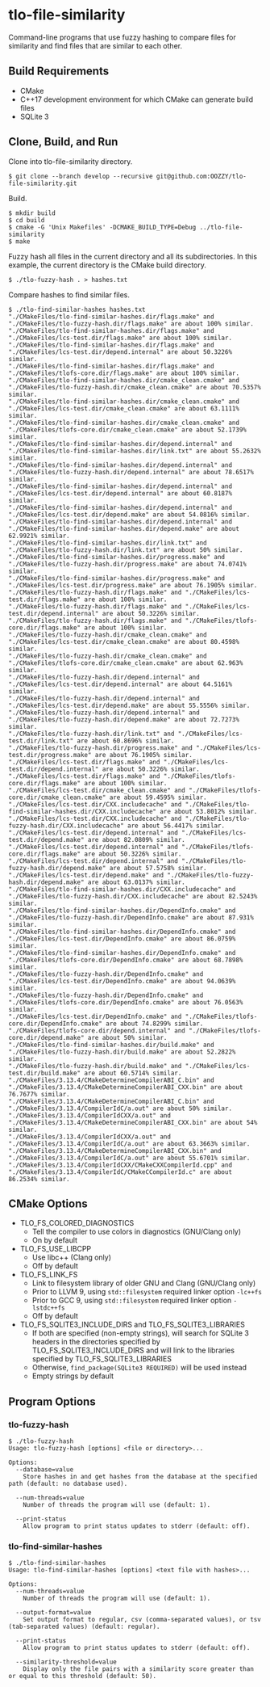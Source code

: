 # tlo-file-similarity

Command-line programs that use fuzzy hashing to compare files for similarity and
find files that are similar to each other.

## Build Requirements

* CMake
* C++17 development environment for which CMake can generate build files
* SQLite 3

## Clone, Build, and Run

Clone into tlo-file-similarity directory.

```
$ git clone --branch develop --recursive git@github.com:OOZZY/tlo-file-similarity.git
```

Build.

```
$ mkdir build
$ cd build
$ cmake -G 'Unix Makefiles' -DCMAKE_BUILD_TYPE=Debug ../tlo-file-similarity
$ make
```

Fuzzy hash all files in the current directory and all its subdirectories. In
this example, the current directory is the CMake build directory.

```
$ ./tlo-fuzzy-hash . > hashes.txt
```

Compare hashes to find similar files.

```
$ ./tlo-find-similar-hashes hashes.txt
"./CMakeFiles/tlo-find-similar-hashes.dir/flags.make" and "./CMakeFiles/tlo-fuzzy-hash.dir/flags.make" are about 100% similar.
"./CMakeFiles/tlo-find-similar-hashes.dir/flags.make" and "./CMakeFiles/lcs-test.dir/flags.make" are about 100% similar.
"./CMakeFiles/tlo-find-similar-hashes.dir/flags.make" and "./CMakeFiles/lcs-test.dir/depend.internal" are about 50.3226% similar.
"./CMakeFiles/tlo-find-similar-hashes.dir/flags.make" and "./CMakeFiles/tlofs-core.dir/flags.make" are about 100% similar.
"./CMakeFiles/tlo-find-similar-hashes.dir/cmake_clean.cmake" and "./CMakeFiles/tlo-fuzzy-hash.dir/cmake_clean.cmake" are about 70.5357% similar.
"./CMakeFiles/tlo-find-similar-hashes.dir/cmake_clean.cmake" and "./CMakeFiles/lcs-test.dir/cmake_clean.cmake" are about 63.1111% similar.
"./CMakeFiles/tlo-find-similar-hashes.dir/cmake_clean.cmake" and "./CMakeFiles/tlofs-core.dir/cmake_clean.cmake" are about 52.1739% similar.
"./CMakeFiles/tlo-find-similar-hashes.dir/depend.internal" and "./CMakeFiles/tlo-find-similar-hashes.dir/link.txt" are about 55.2632% similar.
"./CMakeFiles/tlo-find-similar-hashes.dir/depend.internal" and "./CMakeFiles/tlo-fuzzy-hash.dir/depend.internal" are about 78.6517% similar.
"./CMakeFiles/tlo-find-similar-hashes.dir/depend.internal" and "./CMakeFiles/lcs-test.dir/depend.internal" are about 60.8187% similar.
"./CMakeFiles/tlo-find-similar-hashes.dir/depend.internal" and "./CMakeFiles/lcs-test.dir/depend.make" are about 54.0816% similar.
"./CMakeFiles/tlo-find-similar-hashes.dir/depend.internal" and "./CMakeFiles/tlo-find-similar-hashes.dir/depend.make" are about 62.9921% similar.
"./CMakeFiles/tlo-find-similar-hashes.dir/link.txt" and "./CMakeFiles/tlo-fuzzy-hash.dir/link.txt" are about 50% similar.
"./CMakeFiles/tlo-find-similar-hashes.dir/progress.make" and "./CMakeFiles/tlo-fuzzy-hash.dir/progress.make" are about 74.0741% similar.
"./CMakeFiles/tlo-find-similar-hashes.dir/progress.make" and "./CMakeFiles/lcs-test.dir/progress.make" are about 76.1905% similar.
"./CMakeFiles/tlo-fuzzy-hash.dir/flags.make" and "./CMakeFiles/lcs-test.dir/flags.make" are about 100% similar.
"./CMakeFiles/tlo-fuzzy-hash.dir/flags.make" and "./CMakeFiles/lcs-test.dir/depend.internal" are about 50.3226% similar.
"./CMakeFiles/tlo-fuzzy-hash.dir/flags.make" and "./CMakeFiles/tlofs-core.dir/flags.make" are about 100% similar.
"./CMakeFiles/tlo-fuzzy-hash.dir/cmake_clean.cmake" and "./CMakeFiles/lcs-test.dir/cmake_clean.cmake" are about 80.4598% similar.
"./CMakeFiles/tlo-fuzzy-hash.dir/cmake_clean.cmake" and "./CMakeFiles/tlofs-core.dir/cmake_clean.cmake" are about 62.963% similar.
"./CMakeFiles/tlo-fuzzy-hash.dir/depend.internal" and "./CMakeFiles/lcs-test.dir/depend.internal" are about 64.5161% similar.
"./CMakeFiles/tlo-fuzzy-hash.dir/depend.internal" and "./CMakeFiles/lcs-test.dir/depend.make" are about 55.5556% similar.
"./CMakeFiles/tlo-fuzzy-hash.dir/depend.internal" and "./CMakeFiles/tlo-fuzzy-hash.dir/depend.make" are about 72.7273% similar.
"./CMakeFiles/tlo-fuzzy-hash.dir/link.txt" and "./CMakeFiles/lcs-test.dir/link.txt" are about 60.8696% similar.
"./CMakeFiles/tlo-fuzzy-hash.dir/progress.make" and "./CMakeFiles/lcs-test.dir/progress.make" are about 76.1905% similar.
"./CMakeFiles/lcs-test.dir/flags.make" and "./CMakeFiles/lcs-test.dir/depend.internal" are about 50.3226% similar.
"./CMakeFiles/lcs-test.dir/flags.make" and "./CMakeFiles/tlofs-core.dir/flags.make" are about 100% similar.
"./CMakeFiles/lcs-test.dir/cmake_clean.cmake" and "./CMakeFiles/tlofs-core.dir/cmake_clean.cmake" are about 59.4595% similar.
"./CMakeFiles/lcs-test.dir/CXX.includecache" and "./CMakeFiles/tlo-find-similar-hashes.dir/CXX.includecache" are about 53.8012% similar.
"./CMakeFiles/lcs-test.dir/CXX.includecache" and "./CMakeFiles/tlo-fuzzy-hash.dir/CXX.includecache" are about 56.4417% similar.
"./CMakeFiles/lcs-test.dir/depend.internal" and "./CMakeFiles/lcs-test.dir/depend.make" are about 82.0809% similar.
"./CMakeFiles/lcs-test.dir/depend.internal" and "./CMakeFiles/tlofs-core.dir/flags.make" are about 50.3226% similar.
"./CMakeFiles/lcs-test.dir/depend.internal" and "./CMakeFiles/tlo-fuzzy-hash.dir/depend.make" are about 57.5758% similar.
"./CMakeFiles/lcs-test.dir/depend.make" and "./CMakeFiles/tlo-fuzzy-hash.dir/depend.make" are about 63.0137% similar.
"./CMakeFiles/tlo-find-similar-hashes.dir/CXX.includecache" and "./CMakeFiles/tlo-fuzzy-hash.dir/CXX.includecache" are about 82.5243% similar.
"./CMakeFiles/tlo-find-similar-hashes.dir/DependInfo.cmake" and "./CMakeFiles/tlo-fuzzy-hash.dir/DependInfo.cmake" are about 87.931% similar.
"./CMakeFiles/tlo-find-similar-hashes.dir/DependInfo.cmake" and "./CMakeFiles/lcs-test.dir/DependInfo.cmake" are about 86.0759% similar.
"./CMakeFiles/tlo-find-similar-hashes.dir/DependInfo.cmake" and "./CMakeFiles/tlofs-core.dir/DependInfo.cmake" are about 68.7898% similar.
"./CMakeFiles/tlo-fuzzy-hash.dir/DependInfo.cmake" and "./CMakeFiles/lcs-test.dir/DependInfo.cmake" are about 94.0639% similar.
"./CMakeFiles/tlo-fuzzy-hash.dir/DependInfo.cmake" and "./CMakeFiles/tlofs-core.dir/DependInfo.cmake" are about 76.0563% similar.
"./CMakeFiles/lcs-test.dir/DependInfo.cmake" and "./CMakeFiles/tlofs-core.dir/DependInfo.cmake" are about 74.8299% similar.
"./CMakeFiles/tlofs-core.dir/depend.internal" and "./CMakeFiles/tlofs-core.dir/depend.make" are about 50% similar.
"./CMakeFiles/tlo-find-similar-hashes.dir/build.make" and "./CMakeFiles/tlo-fuzzy-hash.dir/build.make" are about 52.2822% similar.
"./CMakeFiles/tlo-fuzzy-hash.dir/build.make" and "./CMakeFiles/lcs-test.dir/build.make" are about 60.5714% similar.
"./CMakeFiles/3.13.4/CMakeDetermineCompilerABI_C.bin" and "./CMakeFiles/3.13.4/CMakeDetermineCompilerABI_CXX.bin" are about 76.7677% similar.
"./CMakeFiles/3.13.4/CMakeDetermineCompilerABI_C.bin" and "./CMakeFiles/3.13.4/CompilerIdC/a.out" are about 50% similar.
"./CMakeFiles/3.13.4/CompilerIdCXX/a.out" and "./CMakeFiles/3.13.4/CMakeDetermineCompilerABI_CXX.bin" are about 54% similar.
"./CMakeFiles/3.13.4/CompilerIdCXX/a.out" and "./CMakeFiles/3.13.4/CompilerIdC/a.out" are about 63.3663% similar.
"./CMakeFiles/3.13.4/CMakeDetermineCompilerABI_CXX.bin" and "./CMakeFiles/3.13.4/CompilerIdC/a.out" are about 55.6701% similar.
"./CMakeFiles/3.13.4/CompilerIdCXX/CMakeCXXCompilerId.cpp" and "./CMakeFiles/3.13.4/CompilerIdC/CMakeCCompilerId.c" are about 86.2534% similar.
```

## CMake Options

* TLO\_FS\_COLORED\_DIAGNOSTICS
    * Tell the compiler to use colors in diagnostics (GNU/Clang only)
    * On by default
* TLO\_FS\_USE\_LIBCPP
    * Use libc++ (Clang only)
    * Off by default
* TLO\_FS\_LINK\_FS
    * Link to filesystem library of older GNU and Clang (GNU/Clang only)
    * Prior to LLVM 9, using `std::filesystem` required linker option `-lc++fs`
    * Prior to GCC 9, using `std::filesystem` required linker option
      `-lstdc++fs`
    * Off by default
* TLO\_FS\_SQLITE3\_INCLUDE\_DIRS and TLO\_FS\_SQLITE3\_LIBRARIES
    * If both are specified (non-empty strings), will search for SQLite 3
      headers in the directories specified by TLO\_FS\_SQLITE3\_INCLUDE\_DIRS
      and will link to the libraries specified by TLO\_FS\_SQLITE3\_LIBRARIES
    * Otherwise, `find_package(SQLite3 REQUIRED)` will be used instead
    * Empty strings by default

## Program Options

### tlo-fuzzy-hash

```
$ ./tlo-fuzzy-hash
Usage: tlo-fuzzy-hash [options] <file or directory>...

Options:
  --database=value
    Store hashes in and get hashes from the database at the specified path (default: no database used).

  --num-threads=value
    Number of threads the program will use (default: 1).

  --print-status
    Allow program to print status updates to stderr (default: off).
```

### tlo-find-similar-hashes

```
$ ./tlo-find-similar-hashes
Usage: tlo-find-similar-hashes [options] <text file with hashes>...

Options:
  --num-threads=value
    Number of threads the program will use (default: 1).

  --output-format=value
    Set output format to regular, csv (comma-separated values), or tsv (tab-separated values) (default: regular).

  --print-status
    Allow program to print status updates to stderr (default: off).

  --similarity-threshold=value
    Display only the file pairs with a similarity score greater than or equal to this threshold (default: 50).
```
